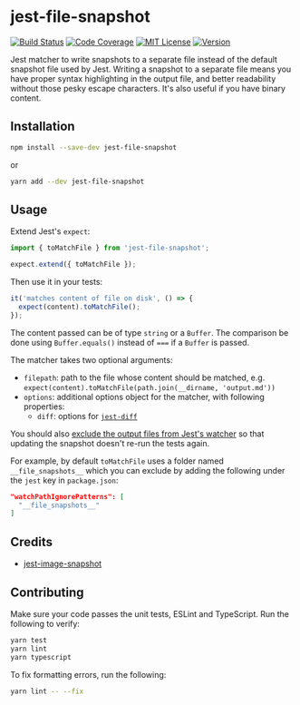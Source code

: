 # jest-file-snapshot

[![Build Status][build-badge]][build]
[![Code Coverage][coverage-badge]][coverage]
[![MIT License][license-badge]][license]
[![Version][version-badge]][package]

Jest matcher to write snapshots to a separate file instead of the default snapshot file used by Jest. Writing a snapshot to a separate file means you have proper syntax highlighting in the output file, and better readability without those pesky escape characters. It's also useful if you have binary content.

## Installation

```sh
npm install --save-dev jest-file-snapshot
```

or

```sh
yarn add --dev jest-file-snapshot
```

## Usage

Extend Jest's `expect`:

```js
import { toMatchFile } from 'jest-file-snapshot';

expect.extend({ toMatchFile });
```

Then use it in your tests:

```js
it('matches content of file on disk', () => {
  expect(content).toMatchFile();
});
```

The content passed can be of type `string` or a `Buffer`. The comparison be done using `Buffer.equals()` instead of `===` if a `Buffer` is passed.

The matcher takes two optional arguments:

- `filepath`: path to the file whose content should be matched, e.g. `expect(content).toMatchFile(path.join(__dirname, 'output.md'))`
- `options`: additional options object for the matcher, with following properties:
  - `diff`: options for [`jest-diff`](https://github.com/facebook/jest/tree/master/packages/jest-diff)

You should also [exclude the output files from Jest's watcher](https://jestjs.io/docs/en/configuration#watchpathignorepatterns-arraystring) so that updating the snapshot doesn't re-run the tests again.

For example, by default `toMatchFile` uses a folder named `__file_snapshots__` which you can exclude by adding the following under the `jest` key in `package.json`:

```json
"watchPathIgnorePatterns": [
  "__file_snapshots__"
]
```

## Credits

- [jest-image-snapshot](https://github.com/americanexpress/jest-image-snapshot)

## Contributing

Make sure your code passes the unit tests, ESLint and TypeScript. Run the following to verify:

```sh
yarn test
yarn lint
yarn typescript
```

To fix formatting errors, run the following:

```sh
yarn lint -- --fix
```

<!-- badges -->

[build-badge]: https://img.shields.io/circleci/project/github/satya164/jest-file-snapshot/main.svg?style=flat-square
[build]: https://circleci.com/gh/satya164/jest-file-snapshot
[coverage-badge]: https://img.shields.io/codecov/c/github/satya164/jest-file-snapshot.svg?style=flat-square
[coverage]: https://codecov.io/github/satya164/jest-file-snapshot
[license-badge]: https://img.shields.io/npm/l/jest-file-snapshot.svg?style=flat-square
[license]: https://opensource.org/licenses/MIT
[version-badge]: https://img.shields.io/npm/v/jest-file-snapshot.svg?style=flat-square
[package]: https://www.npmjs.com/package/jest-file-snapshot
